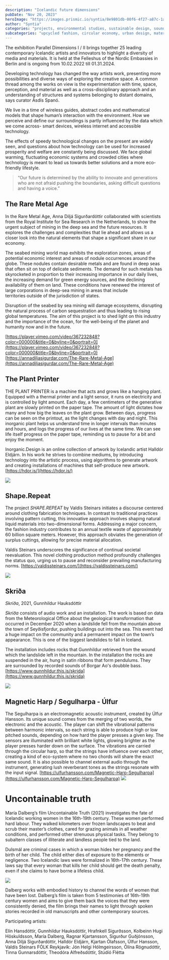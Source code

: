 ```yaml
---
description: "Icelandic future dimensions"
pubDate: "Nov 20, 2023"
heroImage: "https://images.prismic.io/syntia/8e9801db-00f6-4f27-a87c-1aafca357b20_20231119_155548.jpg?auto=compress,format"
author: "Syntia"
categories: "projects, environmental studies, sustainable design, sound studies"
subcategories: "upcycled fashion, circular economy, urban design, material design"
---
```


The exhibition Parallel Dimensions I / II brings together 25 leading
contemporary Icelandic artists and innovators to highlight a diversity of media
and materials. It is held at the Felleshus of the Nordic Embassies in Berlin and
is ongoing from 10.02.2022 till 01.31.2024.

Developing technology has changed the way artists work, presenting more
possibilities and diverse ways of exploring the creative space. A common thread
among the works on view is the experimentation with time, space, perception, and
material as well as a cross-disciplinary approach and an understanding of
structures and systems belonging to distant domains, says curator Ásdís Spanó.

We live in a time of wireless guides, abstract codes and mathematical models
that shape human’s interaction with the environment. How we perceive and define
our surroundings is partly influenced by the data which we come across- smart
devices, wireless internet and accessible technology.

The effects of speedy technological changes on the present are widely seen, and
questions about how technology can be used for increased prosperity and welfare
are constantly being discussed. We face global warming, fluctuating economic
systems and crowded cities where technology is meant to lead us towards better
solutions and a more eco-friendly lifestyle.

> “Our future is determined by the ability to innovate and generations who are
> not afraid pushing the boundaries, asking difficult questions and having a
> voice.”

## The Rare Metal Age

In the Rare Metal Age, Anna Diljá Sigurðardóttir collaborated with scientists
from the Royal Institute for Sea Research in the Netherlands, to show the urgent
subject of mining in the deep sea and the future resources. It explores the
challenges and complexities that lie ahead and allows us a closer look into the
natural elements that shape a significant share in our economy.

The seabed mining world map exhibits the exploration zones, areas of potential
economic interest and areas of nodule occurrences around the globe. These
nodules contain desirable metals and are found in deep seas that often sit on
top of delicate sediments. The demand for such metals has skyrocketed in
proportion to their increasing importance in our daily lives, the increasing
demand for green energy sources, and the declining availability of them on
land. These conditions have renewed the interest of large corporations
in deep-sea mining in areas that include territories outside of the jurisdiction
of states.

Disruption of the seabed by sea mining will damage ecosystems, disrupting
the natural process of carbon sequestration and thus leading to rising global
temperatures. The aim of this project is to shed light on this industry and
the importance of the ocean, for the well-being of the planet and humanity now
and in the future.

[https://player.vimeo.com/video/367232848?color=000000&title=0&byline=0&portrait=0](https://player.vimeo.com/video/367232848?color=000000&title=0&byline=0&portrait=0)
[https://annadiljasigurdar.com/The-Rare-Metal-Age](https://annadiljasigurdar.com/The-Rare-Metal-Age)

## The Plant Printer

THE PLANT PRINTER is a machine that acts and grows like a hanging plant.
Equipped with a thermal printer and a light sensor, it runs on electricity and
is controlled by light amount. Each day, a few centimeters of the generative
plant are slowly printed on the paper tape. The amount of light dictates how
many and how big the leaves on the plant grow. Between days, progress can be
seen on the printout, as the light changes with day and night. This inorganic
plant helps us understand time in longer intervals than minutes and hours, and
logs the progress of our lives at the same time. We can see life itself progress
on the paper tape, reminding us to pause for a bit and enjoy the moment.

Inorganic.Design is an online collection of artwork by Icelandic artist Halldór
Eldjárn. In his work he strives to combine mediums, by introducing technology
into the artistic process, using algorithms to generate artwork and creating
installations of machines that self-produce new artwork.
[https://hdor.is/](https://hdor.is/)

![](https://images.prismic.io/syntia/8e9801db-00f6-4f27-a87c-1aafca357b20_20231119_155548.jpg?auto=compress,format)

## Shape.Repeat

The project _SHAPE.REPEAT_ by Valdís Steinars initiates a discourse centered
around clothing fabrication techniques. In contrast to traditional practices
involving pattern cutting, this innovative approach involves shaping natural
liquid materials into two-dimensional forms. Addressing a major concern, the
fashion industry contributes to an annual textile waste of approximately 60
billion square meters. However, this approach obviates the generation of surplus
cuttings, allowing for precise material allocation.

Valdís Steinars underscores the significance of continual societal reevaluation.
This novel clothing production method profoundly challenges the status quo,
urging us to pause and reconsider prevailing manufacturing norms.
[https://valdissteinars.com/](https://valdissteinars.com/)

![](https://images.prismic.io/syntia/243375c4-70a9-4c38-8732-fc3b063bbdfc_IMG_20231119_153615.jpg?auto=compress,format)

## Skriða

_Skriða_, 2021, Gunnhildur Hauksdóttir

_Skriða_ consists of audio work and an installation. The work is based on data
from the Meteorological Office about the geological transformation that occurred
in December 2020 when a landslide fell from the mountain above the town of
Seyðisfjordur, pushing buildings out into the sea. This event had a huge impact
on the community and a permanent impact on the town’s appearance. This is one of
the biggest landslides to fall in Iceland.

The installation includes rocks that Gunnhildur retrieved from the wound which
the landslide left in the mountain. In the installation the rocks are suspended
in the air, hung in satin ribbons that form pendulums. They are surrounded
by recorded sounds of Borgar Ao's doubble bass.
[https://www.gunnhildur.this.is/skrida](https://www.gunnhildur.this.is/skrida)

![](https://images.prismic.io/syntia/604eee60-c995-4b69-b35d-8afaf5f8cc72_IMG_20231119_184057.jpg?auto=compress,format)

## Magnetic Harp / Segulharpa - Úlfur

The Segulharpa is an electromagnetic acoustic instrument, created by Úlfur
Hansson. Its unique sound comes from the merging of two worlds, the electronic
and the acoustic. The player can shift the vibrational patterns between harmonic
intervals, so each string is able to produce high or low pitched sounds,
depending on how hard the player presses a given key. The sensors are
illuminated with brilliant white lights, glowing brighter as the player presses
harder down on the surface. The vibrations are carried through the circular
harp, so that the strings have influence over each other, creating a kind of
eco-system where no two chords will share the exact same sound. It is also
possible to channel external audio through the instrument, generating lush
reverberant tones as the strings resonate with the input signal.
[https://ulfurhansson.com/Magnetic-Harp-Segulharpa](https://ulfurhansson.com/Magnetic-Harp-Segulharpa)
![](https://images.prismic.io/syntia/f66b70e0-b8d3-48dc-88fd-8306ff6cdc2f_IMG_20231119_153657.jpg?auto=compress,format)

# Uncontainable truth

María Dalberg’s film Uncontainable Truth (2021) investigates the fate of
Icelandic working women in the 16th-19th century. These women performed hard
labour. They walked kilometers over frozen landscapes to beat and scrub their
master’s clothes, cared for grazing animals in all weather conditions, and
performed other strenuous physical tasks. They belong to subaltern classes of
illiterate and landless people tied to the land.

Dulsmál are criminal cases in which a woman hides her pregnancy and the birth of
her child. The child either dies of exposure to the elements or negligence. Two
Icelandic laws were formalized in 16th-17th century. These laws say that every
woman that kills her child should get the death penalty, even if she claims to
have borne a lifeless child.

![](https://images.prismic.io/syntia/83311525-e7e1-431c-8eca-a272776807d0_UT%2Bmynd%2B22_00187399.jpg?auto=compress,format)

Dalberg works with embodied history to channel the words of women that have been
lost. Dalberg’s film is taken from 5 testimonies of 16th-19th century women and
aims to give them back the voices that they were consistently denied, the film
brings their names to light through spoken stories recorded in old manuscripts
and other contemporary sources.

Participating artists:

Elín Hansdóttir, Gunnhildur Hauksdóttir, Hrafnkell Sigurðsson, Kolbeinn Hugi
Höskuldsson, María Dalberg, Ragnar Kjartansson, Sigurður Guðjónsson, Anna Diljá
Sigurðardóttir, Halldór Eldjárn, Kjartan Ólafsson, Úlfur Hansson, Valdís
Steinars FÓLK Reykjavík: Jón Helgi Hólmgeirsson, Ólína Rögnudóttir, Tinna
Gunnarsdóttir, Theodóra Alfreðsdóttir, Stúdíó Flétta
